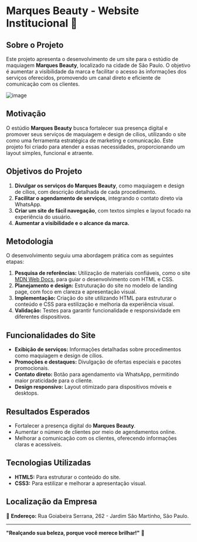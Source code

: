 # Marques Beauty - Website Institucional 💄

## Sobre o Projeto  
Este projeto apresenta o desenvolvimento de um site para o estúdio de maquiagem **Marques Beauty**, localizado na cidade de São Paulo. O objetivo é aumentar a visibilidade da marca e facilitar o acesso às informações dos serviços oferecidos, promovendo um canal direto e eficiente de comunicação com os clientes.

![image](https://github.com/user-attachments/assets/f0825d03-0dfb-4b32-aa72-2148d45dd22f)


## Motivação  
O estúdio **Marques Beauty** busca fortalecer sua presença digital e promover seus serviços de maquiagem e design de cílios, utilizando o site como uma ferramenta estratégica de marketing e comunicação. Este projeto foi criado para atender a essas necessidades, proporcionando um layout simples, funcional e atraente.

## Objetivos do Projeto  
1. **Divulgar os serviços do Marques Beauty**, como maquiagem e design de cílios, com descrição detalhada de cada procedimento.  
2. **Facilitar o agendamento de serviços**, integrando o contato direto via WhatsApp.  
3. **Criar um site de fácil navegação**, com textos simples e layout focado na experiência do usuário.  
4. **Aumentar a visibilidade e o alcance da marca.**

## Metodologia  
O desenvolvimento seguiu uma abordagem prática com as seguintes etapas:  
1. **Pesquisa de referências:** Utilização de materiais confiáveis, como o site [MDN Web Docs](https://developer.mozilla.org/), para guiar o desenvolvimento com HTML e CSS.  
2. **Planejamento e design:** Estruturação do site no modelo de landing page, com foco em clareza e apresentação visual.  
3. **Implementação:** Criação do site utilizando HTML para estruturar o conteúdo e CSS para estilização e melhoria da experiência visual.  
4. **Validação:** Testes para garantir funcionalidade e responsividade em diferentes dispositivos.  

## Funcionalidades do Site  
- **Exibição de serviços:** Informações detalhadas sobre procedimentos como maquiagem e design de cílios.  
- **Promoções e destaques:** Divulgação de ofertas especiais e pacotes promocionais.  
- **Contato direto:** Botão para agendamento via WhatsApp, permitindo maior praticidade para o cliente.  
- **Design responsivo:** Layout otimizado para dispositivos móveis e desktops.  

## Resultados Esperados  
- Fortalecer a presença digital do **Marques Beauty**.  
- Aumentar o número de clientes por meio de agendamentos online.  
- Melhorar a comunicação com os clientes, oferecendo informações claras e acessíveis.  

## Tecnologias Utilizadas  
- **HTML5:** Para estruturar o conteúdo do site.  
- **CSS3:** Para estilizar e melhorar a apresentação visual.  

## Localização da Empresa  
📍 **Endereço:** Rua Goiabeira Serrana, 262 - Jardim São Martinho, São Paulo.  

---

**"Realçando sua beleza, porque você merece brilhar!"** 🌟
